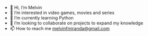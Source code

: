 - 👋 Hi, I’m Melvin
- 👀 I’m interested in video games, movies and series
- 🌱 I’m currently learning Python
- 💞️ I’m looking to collaborate on projects to expand my knowledge
- 📫 How to reach me melvinfmiranda@gmail.com

<!---
TorgoNudh/TorgoNudh is a ✨ special ✨ repository because its `README.md` (this file) appears on your GitHub profile.
You can click the Preview link to take a look at your changes.
--->

